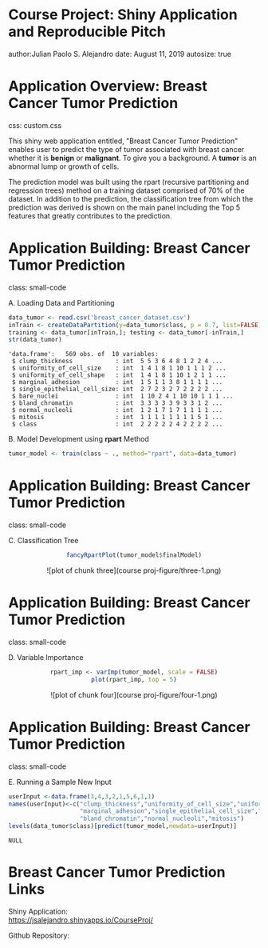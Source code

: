 Course Project: Shiny Application and Reproducible Pitch
========================================================
author:Julian Paolo S. Alejandro
date: August 11, 2019
autosize: true

<style>
.small-code pre code {
  font-size: 0.8em;
}
.reveal .state-background {
  background: lightblue;
} 
</style>

Application Overview: Breast Cancer Tumor Prediction
========================================================
css: custom.css

This shiny web application entitled, "Breast Cancer Tumor Prediction" enables user to predict the type of tumor associated with breast cancer whether it is **benign** or **malignant**. To give you a background. A **tumor** is an abnormal lump or growth of cells. 

The prediction model was built using the rpart (recursive partitioning and regression trees) method on a training dataset comprised of 70% of the dataset. In addition to the prediction, the classification tree from which the prediction was derived is shown on the main panel including the Top 5 features that greatly contributes to the prediction.  

Application Building: Breast Cancer Tumor Prediction
========================================================
class: small-code



A. Loading Data and Partitioning


```r
data_tumor <- read.csv('breast_cancer_dataset.csv')
inTrain <- createDataPartition(y=data_tumor$class, p = 0.7, list=FALSE)
training <- data_tumor[inTrain,]; testing <- data_tumor[-inTrain,]
str(data_tumor)
```

```
'data.frame':	569 obs. of  10 variables:
 $ clump_thickness            : int  5 5 3 6 4 8 1 2 2 4 ...
 $ uniformity_of_cell_size    : int  1 4 1 8 1 10 1 1 1 2 ...
 $ uniformity_of_cell_shape   : int  1 4 1 8 1 10 1 2 1 1 ...
 $ marginal_adhesion          : int  1 5 1 1 3 8 1 1 1 1 ...
 $ single_epithelial_cell_size: int  2 7 2 3 2 7 2 2 2 2 ...
 $ bare_nuclei                : int  1 10 2 4 1 10 10 1 1 1 ...
 $ bland_chromatin            : int  3 3 3 3 3 9 3 3 1 2 ...
 $ normal_nucleoli            : int  1 2 1 7 1 7 1 1 1 1 ...
 $ mitosis                    : int  1 1 1 1 1 1 1 1 5 1 ...
 $ class                      : int  2 2 2 2 2 4 2 2 2 2 ...
```

B. Model Development using **rpart** Method


```r
tumor_model <- train(class ~ ., method="rpart", data=data_tumor)
```

Application Building: Breast Cancer Tumor Prediction
========================================================
class: small-code

C. Classification Tree
<center>

```r
fancyRpartPlot(tumor_model$finalModel)
```

![plot of chunk three](course proj-figure/three-1.png)
</center>

Application Building: Breast Cancer Tumor Prediction
========================================================
class: small-code

D. Variable Importance
<center>

```r
rpart_imp <- varImp(tumor_model, scale = FALSE)
plot(rpart_imp, top = 5)
```

![plot of chunk four](course proj-figure/four-1.png)
</center>

Application Building: Breast Cancer Tumor Prediction
========================================================
class: small-code

E. Running a Sample New Input

```r
userInput <-data.frame(3,4,3,2,1,5,6,1,1)
names(userInput)<-c("clump_thickness","uniformity_of_cell_size","uniformity_of_cell_shape",
                    "marginal_adhesion","single_epithelial_cell_size","bare_nuclei",
                    "bland_chromatin","normal_nucleoli","mitosis")
levels(data_tumor$class)[predict(tumor_model,newdata=userInput)]
```

```
NULL
```

Breast Cancer Tumor Prediction Links
========================================================

Shiny Application:  
https://jsalejandro.shinyapps.io/CourseProj/


Github Repository:  
